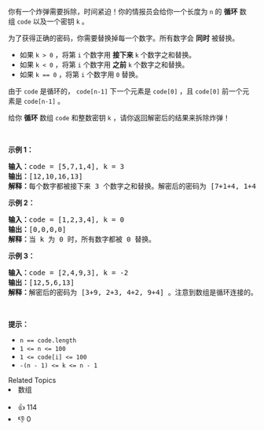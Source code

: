 <p>你有一个炸弹需要拆除，时间紧迫！你的情报员会给你一个长度为&nbsp;<code>n</code>&nbsp;的&nbsp;<strong>循环</strong>&nbsp;数组&nbsp;<code>code</code>&nbsp;以及一个密钥&nbsp;<code>k</code>&nbsp;。</p>

<p>为了获得正确的密码，你需要替换掉每一个数字。所有数字会&nbsp;<strong>同时</strong>&nbsp;被替换。</p>

<ul> 
 <li>如果&nbsp;<code>k &gt; 0</code>&nbsp;，将第&nbsp;<code>i</code>&nbsp;个数字用 <strong>接下来</strong>&nbsp;<code>k</code>&nbsp;个数字之和替换。</li> 
 <li>如果&nbsp;<code>k &lt; 0</code>&nbsp;，将第&nbsp;<code>i</code>&nbsp;个数字用 <strong>之前</strong>&nbsp;<code>k</code>&nbsp;个数字之和替换。</li> 
 <li>如果&nbsp;<code>k == 0</code>&nbsp;，将第&nbsp;<code>i</code>&nbsp;个数字用&nbsp;<code>0</code>&nbsp;替换。</li> 
</ul>

<p>由于&nbsp;<code>code</code>&nbsp;是循环的，&nbsp;<code>code[n-1]</code>&nbsp;下一个元素是&nbsp;<code>code[0]</code>&nbsp;，且&nbsp;<code>code[0]</code>&nbsp;前一个元素是&nbsp;<code>code[n-1]</code>&nbsp;。</p>

<p>给你 <strong>循环</strong>&nbsp;数组&nbsp;<code>code</code>&nbsp;和整数密钥&nbsp;<code>k</code>&nbsp;，请你返回解密后的结果来拆除炸弹！</p>

<p>&nbsp;</p>

<p><strong>示例 1：</strong></p>

<pre>
<b>输入：</b>code = [5,7,1,4], k = 3
<b>输出：</b>[12,10,16,13]
<b>解释：</b>每个数字都被接下来 3 个数字之和替换。解密后的密码为 [7+1+4, 1+4+5, 4+5+7, 5+7+1]。注意到数组是循环连接的。
</pre>

<p><strong>示例 2：</strong></p>

<pre>
<b>输入：</b>code = [1,2,3,4], k = 0
<b>输出：</b>[0,0,0,0]
<b>解释：</b>当 k 为 0 时，所有数字都被 0 替换。
</pre>

<p><strong>示例 3：</strong></p>

<pre>
<b>输入：</b>code = [2,4,9,3], k = -2
<b>输出：</b>[12,5,6,13]
<b>解释：</b>解密后的密码为 [3+9, 2+3, 4+2, 9+4] 。注意到数组是循环连接的。如果 k 是负数，那么和为 <strong>之前</strong> 的数字。
</pre>

<p>&nbsp;</p>

<p><strong>提示：</strong></p>

<ul> 
 <li><code>n == code.length</code></li> 
 <li><code>1 &lt;= n&nbsp;&lt;= 100</code></li> 
 <li><code>1 &lt;= code[i] &lt;= 100</code></li> 
 <li><code>-(n - 1) &lt;= k &lt;= n - 1</code></li> 
</ul>

<div><div>Related Topics</div><div><li>数组</li></div></div><br><div><li>👍 114</li><li>👎 0</li></div>